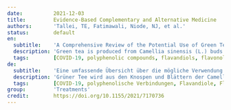 ```yaml
---
date:          2021-12-03
title:         Evidence-Based Complementary and Alternative Medicine
authors:       'Tallei, TE, Fatimawali, Niode, NJ, et al.'
status:        default
en:
  subtitle:    'A Comprehensive Review of the Potential Use of Green Tea Polyphenols in the Management of COVID-19'
  description: 'Green tea is produced from Camellia sinensis (L.) buds and leaves that have not gone through the oxidation and withering processes used to produce black and oolong teas. It was originated in China, but its cultivation and production have expanded to other Eastern Asian countries. Several polyphenolic compounds, including flavandiols, flavonols, flavonoids, and phenolic acids, are found in green tea and may constitute greater than 30% of the dry weight. Flavonols, especially catechins, represent the majority of green tea polyphenols. Green tea polyphenolic compounds have been reported to confer several health benefits. This review describes the potential use of green tea polyphenols in the management of coronavirus disease 2019 (COVID-19). The immunomodulatory, antibacterial, antioxidant, and anti-inflammatory effects of green tea polyphenols have also been considered in this review. In addition to describing the bioactivities associated with green tea polyphenols, this review discusses the potential delivery of these biomolecules using a nanoparticle drug delivery system. Moreover, the bioavailability and toxicity of green tea polyphenols are also evaluated.'
  tags:        [COVID-19, polyphenolic compounds, flavandiols, flavonols, flavonoids, phenolic acids, antioxidants]
de:
  subtitle:    'Eine umfassende Übersicht über die mögliche Verwendung von Grüntee-Polyphenolen bei der Behandlung von COVID-19'
  description: 'Grüner Tee wird aus den Knospen und Blättern der Camellia sinensis (L.) hergestellt, die noch nicht den Oxidations- und Welkprozess durchlaufen haben, der für die Herstellung von schwarzem und Oolong-Tee verwendet wird. Ursprünglich stammt er aus China, aber sein Anbau und seine Produktion haben sich auf andere ostasiatische Länder ausgedehnt. Grüner Tee enthält mehrere polyphenolische Verbindungen, darunter Flavandiole, Flavonole, Flavonoide und Phenolsäuren, die mehr als 30 % des Trockengewichts ausmachen können. Flavonole, insbesondere Catechine, machen den größten Teil der Polyphenole des grünen Tees aus. Den polyphenolischen Verbindungen des grünen Tees werden verschiedene gesundheitliche Vorteile zugeschrieben. In dieser Übersichtsarbeit wird die mögliche Verwendung von Grüntee-Polyphenolen bei der Behandlung der Coronavirus-Krankheit 2019 (COVID-19) beschrieben. Auch die immunmodulatorischen, antibakteriellen, antioxidativen und entzündungshemmenden Wirkungen von Grüntee-Polyphenolen werden in dieser Übersichtsarbeit berücksichtigt. Neben der Beschreibung der mit Grüntee-Polyphenolen assoziierten Bioaktivitäten wird in dieser Übersichtsarbeit die potenzielle Verabreichung dieser Biomoleküle mit Hilfe eines Nanopartikel-Wirkstoffverabreichungssystems erörtert. Darüber hinaus werden auch die Bioverfügbarkeit und Toxizität von Grüntee-Polyphenolen bewertet.' 
  tags:        [COVID-19, polyphenolische Verbindungen, Flavandiole, Flavonole, Flavonoide, Phenolsäuren, Antioxidantien]
group:         'Treatments'
credit:        https://doi.org/10.1155/2021/7170736
---
```

